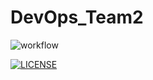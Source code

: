 # DevOps_Team2
![workflow](https://github.com/BurmeseNoob/DevOps_Team2/actions/workflows/main.yml/badge.svg)

[![LICENSE](https://img.shields.io/github/license/BurmeseNoob/devops.svg?style=flat-square)](https://github.com/BurmeseNoob/devops/blob/master/LICENSE)
